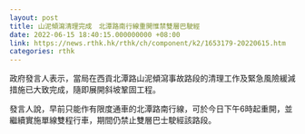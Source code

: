 ```yaml
---
layout: post
title: 山泥傾瀉清理完成　北潭路南行線重開惟禁雙層巴駛經
date: 2022-06-15 18:40:15.000000000 +08:00
link: https://news.rthk.hk/rthk/ch/component/k2/1653179-20220615.htm
categories: rthk
---
```


政府發言人表示，當局在西貢北潭路山泥傾瀉事故路段的清理工作及緊急風險緩減措施已大致完成，隨即展開斜坡鞏固工程。

發言人說，早前只能作有限度通車的北潭路南行線，可於今日下午6時起重開，並繼續實施單線雙程行車，期間仍禁止雙層巴士駛經該路段。
